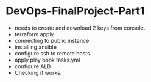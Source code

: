 # DevOps-FinalProject-Part1
- needs to create and download 2 keys from console.
- terraform apply
- connecting to public instance
- installing ansible
- configure ssh to remote hosts
- apply play book tasks.yml
- configure ALB
- Checking if works. 